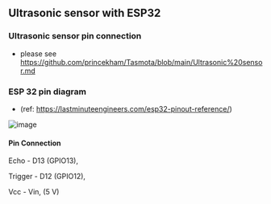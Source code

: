 ## Ultrasonic sensor with ESP32

### Ultrasonic sensor pin connection

- please see https://github.com/princekham/Tasmota/blob/main/Ultrasonic%20sensor.md

### ESP 32 pin diagram  
- (ref: https://lastminuteengineers.com/esp32-pinout-reference/)
  
![image](https://github.com/user-attachments/assets/51ed61b2-b716-4201-ae7d-ad11ae392d6a)


#### Pin Connection

Echo - D13 (GPIO13),

Trigger - D12 (GPIO12),

Vcc - Vin, (5 V) 
